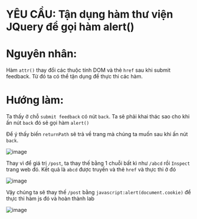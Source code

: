 # YÊU CẦU: Tận dụng hàm thư viện JQuery để gọi hàm alert()

# Nguyên nhân:

Hàm `attr()` thay đổi các thuộc tính DOM và thẻ `href` sau khi submit feedback. Từ đó ta có thể tận dụng để thực thi các hàm.

# Hướng làm: 

Ta thấy ở chỗ `submit feedback` có nút `back`. Ta sẽ phải khai thác sao cho khi ấn nút `back` đó sẽ gọi hàm `alert()`

Để ý thấy biến `returnPath` sẽ trả về trang mà chúng ta muốn sau khi ấn nút `back`. 

![image](https://user-images.githubusercontent.com/72268643/152509039-d60d844e-a7b4-47c1-b89c-55560f8a2d69.png)

Thay vì để giá trị `/post`, ta thay thế bằng 1 chuỗi bất kì như `/abcd` rồi `Inspect` trang web đó. Kết quả là `abcd` được truyền và thẻ `href` và thực thi ở đó

![image](https://user-images.githubusercontent.com/72268643/152510550-09c04f2e-30d6-4b72-8580-d63a3e9ce79c.png)

Vậy chúng ta sẽ thay thế `/post` bằng `javascript:alert(document.cookie)` để thực thi hàm js đó và hoàn thành lab

![image](https://user-images.githubusercontent.com/72268643/152510849-14926cc1-b976-42bb-b79c-0d3085f82b52.png)
